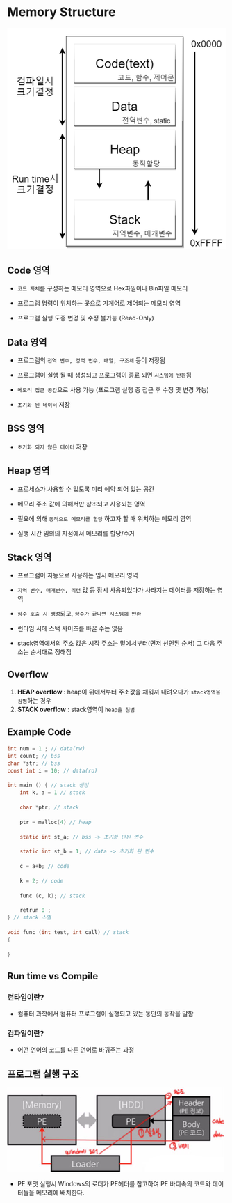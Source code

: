# Memory Structure
![MemoryStructure](./img/MemoryStructure.png)
## Code 영역
+ `코드 자체`를 구성하는 메모리 영역으로 Hex파일이나 Bin파일 메모리

+ 프로그램 명령이 위치하는 곳으로 기계어로 제어되는 메모리 영역
+ 프로그램 실행 도중 변경 및 수정 불가능 (Read-Only)
## Data 영역
+ 프로그램의 `전역 변수, 정적 변수, 배열, 구조체` 등이 저장됨
+ 프로그램이 실행 될 때 생성되고 프로그램이 종료 되면 `시스템에 반환`됨

+ `메모리 접근 공간`으로 사용 가능 (프로그램 실행 중 접근 후 수정 및 변경 가능)
+ `초기화 된 데이터` 저장
## BSS 영역
+ `초기화 되지 않은 데이터` 저장
## Heap 영역
+ 프로세스가 사용할 수 있도록 미리 예약 되어 있는 공간

+ 메모리 주소 값에 의해서만 참조되고 사용되는 영역
+ 필요에 의해 `동적으로 메모리를 할당` 하고자 할 때 위치하는 메모리 영역
+ 실행 시간 임의의 지점에서 메모리를 할당/수거
## Stack 영역
+ 프로그램이 자동으로 사용하는 임시 메모리 영역

+ `지역 변수, 매개변수, 리턴` 값 등 잠시 사용되었다가 사라지는 데이터를 저장하는 영역 
+ `함수 호출 시 생성`되고, `함수가 끝나면 시스템에 반환`
+ 런타임 시에 스택 사이즈를 바꿀 수는 없음
+ stack영역에서의 주소 값은 시작 주소는 밑에서부터(먼저 선언된 순서) 그 다음 주소는 순서대로 정해짐
## Overflow
1. **HEAP overflow** : heap이 위에서부터 주소값을 채워져 내려오다가 `stack영역을 침범`하는 경우
2. **STACK overflow** : stack영역이 `heap을 침범`
## Example Code
```c
int num = 1 ; // data(rw) 
int count; // bss 
char *str; // bss 
const int i = 10; // data(ro) 

int main () { // stack 생성
    int k, a = 1 // stack 

    char *ptr; // stack 

    ptr = malloc(4) // heap

    static int st_a; // bss -> 초기화 안된 변수

    static int st_b = 1; // data -> 초기화 된 변수 

    c = a+b; // code

    k = 2; // code 

    func (c, k); // stack 
    
    retrun 0 ; 
} // stack 소멸

void func (int test, int call) // stack 
{ 

} 
```
## Run time vs Compile
### 런타임이란?
+ 컴퓨터 과학에서 컴퓨터 프로그램이 실행되고 있는 동안의 동작을 말함

### 컴파일이란?
+ 어떤 언어의 코드를 다른 언어로 바꿔주는 과정

## 프로그램 실행 구조

![PES](./img/Program_Execution_Structure.jpg)

+ PE 포맷 실행시 Windows의 로더가 PE헤더를 참고하여 PE 바디속의 코드와 데이터들을 메모리에 배치한다.
